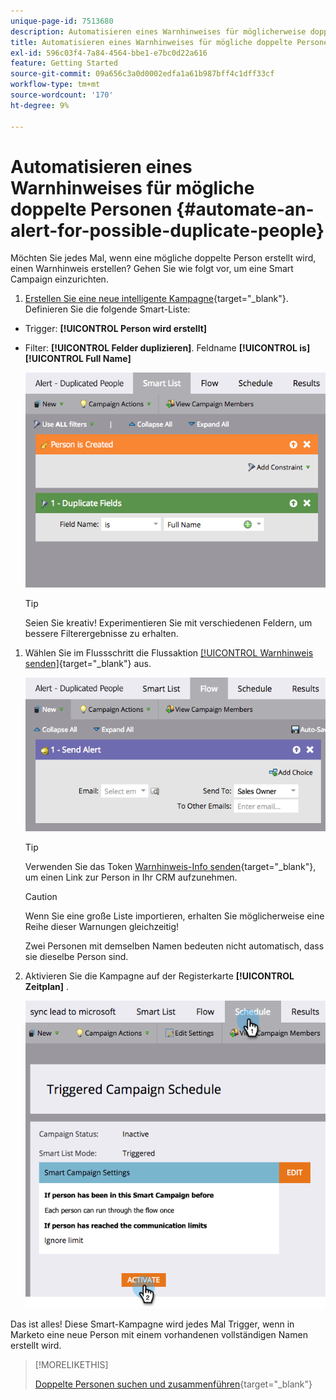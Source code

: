 ```yaml
---
unique-page-id: 7513680
description: Automatisieren eines Warnhinweises für möglicherweise doppelte Personen - Marketo-Dokumente - Produktdokumentation
title: Automatisieren eines Warnhinweises für mögliche doppelte Personen
exl-id: 596c03f4-7a84-4564-bbe1-e7bc0d22a616
feature: Getting Started
source-git-commit: 09a656c3a0d0002edfa1a61b987bff4c1dff33cf
workflow-type: tm+mt
source-wordcount: '170'
ht-degree: 9%

---
```


# Automatisieren eines Warnhinweises für mögliche doppelte Personen {#automate-an-alert-for-possible-duplicate-people}

Möchten Sie jedes Mal, wenn eine mögliche doppelte Person erstellt wird, einen Warnhinweis erstellen? Gehen Sie wie folgt vor, um eine Smart Campaign einzurichten.

1. [Erstellen Sie eine neue intelligente Kampagne](/help/marketo/product-docs/core-marketo-concepts/smart-campaigns/creating-a-smart-campaign/create-a-new-smart-campaign.md){target="_blank"}. Definieren Sie die folgende Smart-Liste:

* Trigger: **[!UICONTROL Person wird erstellt]**
* Filter: **[!UICONTROL Felder duplizieren]**. Feldname **[!UICONTROL is] [!UICONTROL Full Name]**

  ![](assets/automate-an-alert-1.png)

  >[!TIP]
  >
  >Seien Sie kreativ! Experimentieren Sie mit verschiedenen Feldern, um bessere Filterergebnisse zu erhalten.

1. Wählen Sie im Flussschritt die Flussaktion [[!UICONTROL Warnhinweis senden]](/help/marketo/product-docs/core-marketo-concepts/smart-campaigns/flow-actions/send-alert.md){target="_blank"} aus.

   ![](assets/automate-an-alert-2.png)

   >[!TIP]
   >
   >Verwenden Sie das Token [Warnhinweis-Info senden](/help/marketo/product-docs/email-marketing/general/using-tokens/use-the-send-alert-info-token.md){target="_blank"}, um einen Link zur Person in Ihr CRM aufzunehmen.

   >[!CAUTION]
   >
   >Wenn Sie eine große Liste importieren, erhalten Sie möglicherweise eine Reihe dieser Warnungen gleichzeitig!
   >
   >Zwei Personen mit demselben Namen bedeuten nicht automatisch, dass sie dieselbe Person sind.

1. Aktivieren Sie die Kampagne auf der Registerkarte **[!UICONTROL Zeitplan]** .

   ![](assets/automate-an-alert-3.png)

Das ist alles! Diese Smart-Kampagne wird jedes Mal Trigger, wenn in Marketo eine neue Person mit einem vorhandenen vollständigen Namen erstellt wird.

>[!MORELIKETHIS]
>
>[Doppelte Personen suchen und zusammenführen](/help/marketo/product-docs/core-marketo-concepts/smart-lists-and-static-lists/managing-people-in-smart-lists/find-and-merge-duplicate-people.md){target="_blank"}
